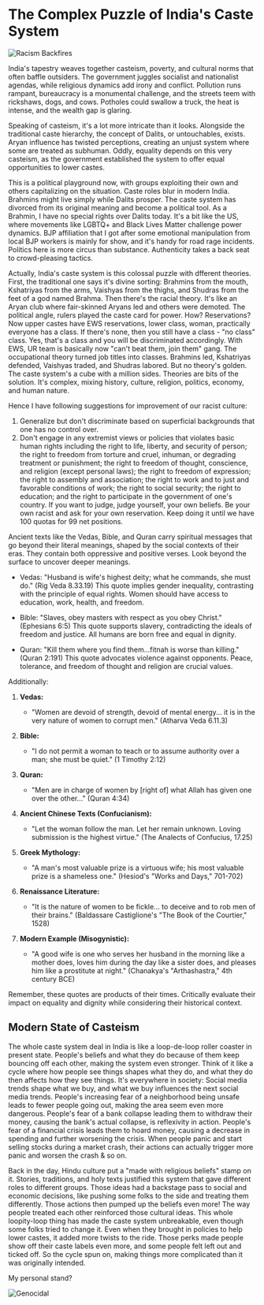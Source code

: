 # The Complex Puzzle of India's Caste System

![Racism Backfires](https://i.imgur.com/eazrp0k.jpg)

India's tapestry weaves together casteism, poverty, and cultural norms that often baffle outsiders. The government juggles socialist and nationalist agendas, while religious dynamics add irony and conflict. Pollution runs rampant, bureaucracy is a monumental challenge, and the streets teem with rickshaws, dogs, and cows. Potholes could swallow a truck, the heat is intense, and the wealth gap is glaring.

Speaking of casteism, it's a lot more intricate than it looks. Alongside the traditional caste hierarchy, the concept of Dalits, or untouchables, exists. Aryan influence has twisted perceptions, creating an unjust system where some are treated as subhuman. Oddly, equality depends on this very casteism, as the government established the system to offer equal opportunities to lower castes.

This is a political playground now, with groups exploiting their own and others capitalizing on the situation. Caste roles blur in modern India. Brahmins might live simply while Dalits prosper. The caste system has divorced from its original meaning and become a political tool. As a Brahmin, I have no special rights over Dalits today. It's a bit like the US, where movements like LGBTQ+ and Black Lives Matter challenge power dynamics. BJP affiliation that I got after some emotional manipulation from local BJP workers is mainly for show, and it's handy for road rage incidents. Politics here is more circus than substance. Authenticity takes a back seat to crowd-pleasing tactics.

Actually, India's caste system is this colossal puzzle with dfferent theories. First, the traditional one says it's divine sorting: Brahmins from the mouth, Kshatriyas from the arms, Vaishyas from the thighs, and Shudras from the feet of a god named Brahma. Then there's the racial theory. It's like an Aryan club where fair-skinned Aryans led and others were demoted. The political angle, rulers played the caste card for power. How? Reservations? Now upper castes have EWS reservations, lower class, woman, practically everyone has a class. If there's none, then you still have a class - "no class" class. Yes, that's a class and you will be discriminated accordingly. With EWS, UR team is basically now "can't beat them, join them" gang. The occupational theory turned job titles into classes. Brahmins led, Kshatriyas defended, Vaishyas traded, and Shudras labored. But no theory's golden. The caste system's a cube with a million sides. Theories are bits of the solution. It's complex, mixing history, culture, religion, politics, economy, and human nature.

Hence I have following suggestions for improvement of our racist culture:

1. Generalize but don't discriminate based on superficial backgrounds that one has no control over.
2.  Don't engage in any extremist views or policies that violates basic human rights including the right to life, liberty, and security of person; the right to freedom from torture and cruel, inhuman, or degrading treatment or punishment; the right to freedom of thought, conscience, and religion (except personal laws); the right to freedom of expression; the right to assembly and association; the right to work and to just and favorable conditions of work; the right to social security; the right to education; and the right to participate in the government of one's country. If you want to judge, judge yourself, your own beliefs. Be your own racist and ask for your own reservation. Keep doing it until we have 100 quotas for 99 net positions.

Ancient texts like the Vedas, Bible, and Quran carry spiritual messages that go beyond their literal meanings, shaped by the social contexts of their eras. They contain both oppressive and positive verses. Look beyond the surface to uncover deeper meanings.

- Vedas: "Husband is wife's highest deity; what he commands, she must do." (Rig Veda 8.33.19)
This quote implies gender inequality, contrasting with the principle of equal rights. Women should have access to education, work, health, and freedom.

- Bible: "Slaves, obey masters with respect as you obey Christ." (Ephesians 6:5)
This quote supports slavery, contradicting the ideals of freedom and justice. All humans are born free and equal in dignity.

- Quran: "Kill them where you find them...fitnah is worse than killing." (Quran 2:191)
This quote advocates violence against opponents. Peace, tolerance, and freedom of thought and religion are crucial values.

Additionally:

1. **Vedas:**
   - "Women are devoid of strength, devoid of mental energy... it is in the very nature of women to corrupt men." (Atharva Veda 6.11.3)
   
2. **Bible:**
   - "I do not permit a woman to teach or to assume authority over a man; she must be quiet." (1 Timothy 2:12)
   
3. **Quran:**
   - "Men are in charge of women by [right of] what Allah has given one over the other..." (Quran 4:34)
   
4. **Ancient Chinese Texts (Confucianism):**
   - "Let the woman follow the man. Let her remain unknown. Loving submission is the highest virtue." (The Analects of Confucius, 17.25)
   
5. **Greek Mythology:**
   - "A man's most valuable prize is a virtuous wife; his most valuable prize is a shameless one." (Hesiod's "Works and Days," 701-702)
   
6. **Renaissance Literature:**
   - "It is the nature of women to be fickle... to deceive and to rob men of their brains." (Baldassare Castiglione's "The Book of the Courtier," 1528)
   
7. **Modern Example (Misogynistic):**
   - "A good wife is one who serves her husband in the morning like a mother does, loves him during the day like a sister does, and pleases him like a prostitute at night." (Chanakya's "Arthashastra," 4th century BCE)
   
Remember, these quotes are products of their times. Critically evaluate their impact on equality and dignity while considering their historical context.

## Modern State of Casteism
The whole caste system deal in India is like a loop-de-loop roller coaster in present state. People's beliefs and what they do because of them keep bouncing off each other, making the system even stronger. Think of it like a cycle where how people see things shapes what they do, and what they do then affects how they see things. It's everywhere in society: Social media trends shape what we buy, and what we buy influences the next social media trends. People's increasing fear of a neighborhood being unsafe leads to fewer people going out, making the area seem even more dangerous. People's fear of a bank collapse leading them to withdraw their money, causing the bank's actual collapse, is reflexivity in action. People's fear of a financial crisis leads them to hoard money, causing a decrease in spending and further worsening the crisis. When people panic and start selling stocks during a market crash, their actions can actually trigger more panic and worsen the crash & so on.

Back in the day, Hindu culture put a "made with religious beliefs" stamp on it. Stories, traditions, and holy texts justified this system that gave different roles to different groups. Those ideas had a backstage pass to social and economic decisions, like pushing some folks to the side and treating them differently. Those actions then pumped up the beliefs even more! The way people treated each other reinforced those cultural ideas. This whole loopity-loop thing has made the caste system unbreakable, even though some folks tried to change it. Even when they brought in policies to help lower castes, it added more twists to the ride. Those perks made people show off their caste labels even more, and some people felt left out and ticked off. So the cycle spun on, making things more complicated than it was originally intended.

My personal stand?

![Genocidal](https://i.imgur.com/orwrKdr.jpg)

